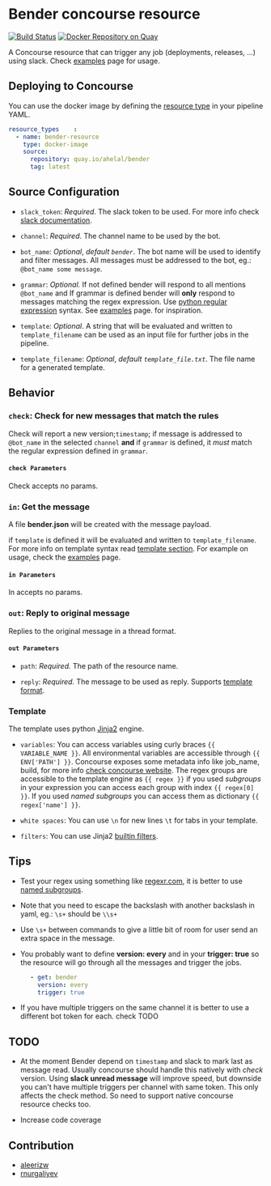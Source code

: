 # Bender concourse resource

[![Build Status](https://travis-ci.org/ahelal/bender.svg?branch=master)](https://travis-ci.org/ahelal/bender) [![Docker Repository on Quay](https://quay.io/repository/ahelal/bender/status "Docker Repository on Quay")](https://quay.io/repository/ahelal/bender)

A  Concourse resource that can trigger any job (deployments, releases, ...) using slack.
Check [examples](examples.md) page for usage.

## Deploying to Concourse

You can use the docker image by defining the  [resource type](https://concourse.ci/configuring-resource-types.html) in your pipeline YAML.

```yaml
resource_types    :
  - name: bender-resource
    type: docker-image
    source:
      repository: quay.io/ahelal/bender
      tag: latest
```

## Source Configuration

* `slack_token`: *Required*. The slack token to be used. For more info check [slack documentation](https://api.slack.com/docs/token-types#bot).

* `channel`: *Required*. The channel name to be used by the bot.

* `bot_name`: *Optional*, *default `bender`*. The bot name will be used to identify and filter messages. All messages must be addressed to the bot, eg.: `@bot_name some message`.

* `grammar`: *Optional.* If not defined bender will respond to all mentions `@bot_name` and If grammar is defined bender will **only** respond to messages matching the regex expression. Use [python regular expression](https://docs.python.org/2/library/re.html) syntax. See [examples](examples.md) page. for inspiration.

* `template`: *Optional*. A string that will be evaluated and written to `template_filename` can be used as an input file for further jobs in the pipeline.

* `template_filename`: *Optional*, *default `template_file.txt`*. The file name for a generated template.

## Behavior

### `check`: Check for new messages that match the rules

Check will report a new version;`timestamp`; if message is addressed to `@bot_name` in the selected `channel` **and** if `grammar` is defined, it *must* match the regular expression defined in `grammar`.

#### `check Parameters`

Check accepts no params.

### `in`: Get the message

A file **bender.json** will be created with the message payload.

if `template` is defined it will be evaluated and written to `template_filename`. For more info on template syntax read [template section](#template). For example on usage, check the [examples](examples.md) page.

#### `in Parameters`

In accepts no params.

### `out`: Reply to original message

Replies to the original message in a thread format.

#### `out Parameters`

* `path`: *Required.* The path of the resource name.

* `reply`: *Required.* The message to be used as reply. Supports [template format](#template).

### Template

The template uses python [Jinja2](http://jinja.pocoo.org/docs/2.9/) engine.

* `variables`: You can access variables using curly braces `{{ VARIABLE_NAME }}`.
   All environmental variables are accessible through `{{ ENV['PATH'] }}`.
   Concourse exposes some metadata info like job_name, build, for more info [check concourse website](https://concourse.ci/implementing-resources.html#resource-metadata).
   The regex groups are accessible to the template engine as `{{ regex }}` if you used *subgroups* in your expression you can access each group with index `{{ regex[0] }}`. If you used *named subgroups* you can access them as dictionary `{{ regex['name'] }}`.

* `white spaces`: You can use `\n` for new lines `\t` for tabs in your template.

* `filters`: You can use Jinja2 [builtin filters](http://jinja.pocoo.org/docs/2.9/templates/#builtin-filters).

## Tips

* Test your regex using something like [regexr.com](http://regexr.com/), it is better to use [named subgroups](http://www.regular-expressions.info/brackets.html).

* Note that you need to escape the backslash with another backslash in yaml,  eg.: `\s+` should be `\\s+`

* Use `\s+` between commands to give a little bit of room for user send an extra space in the message.

* You probably want to define **version: every** and in your **trigger: true** so the resource will go through all the messages and trigger the jobs.

```yaml
      - get: bender
        version: every
        trigger: true
```

* If you have multiple triggers on the same channel it is better to use a different bot token for each. check TODO

## TODO

* At the moment Bender depend on `timestamp` and slack to mark last as message read. Usually concourse should handle this natively with *check* version. Using **slack unread message** will improve speed, but downside you can't have multiple triggers per channel with same token. This only affects the check method. So need to support native concourse resource checks too.

* Increase code coverage

## Contribution

* [aleerizw](https://github.com/aleerizw)
* [rnurgaliyev](https://github.com/rnurgaliyev)
